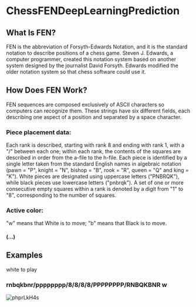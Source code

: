 # ChessFENDeepLearningPrediction
## What Is FEN?
FEN is the abbreviation of Forsyth-Edwards Notation, and it is the standard notation to describe positions of a chess game. Steven J. Edwards, a computer programmer, created this notation system based on another system designed by the journalist David Forsyth. Edwards modified the older notation system so that chess software could use it.
## How Does FEN Work?
FEN sequences are composed exclusively of ASCII characters so computers can recognize them. These strings have six different fields, each describing one aspect of a position and separated by a space character.
### Piece placement data: 
Each rank is described, starting with rank 8 and ending with rank 1, with a "/" between each one; within each rank, the contents of the squares are described in order from the a-file to the h-file. Each piece is identified by a single letter taken from the standard English names in algebraic notation (pawn = "P", knight = "N", bishop = "B", rook = "R", queen = "Q" and king = "K"). White pieces are designated using uppercase letters ("PNBRQK"), while black pieces use lowercase letters ("pnbrqk"). A set of one or more consecutive empty squares within a rank is denoted by a digit from "1" to "8", corresponding to the number of squares.

### Active color:
"w" means that White is to move; "b" means that Black is to move.

#### (...)
## Examples 
white to play
### rnbqkbnr/pppppppp/8/8/8/8/PPPPPPPP/RNBQKBNR w
![phprLkH4s](https://user-images.githubusercontent.com/90989827/212181438-eb314a58-2857-43d7-9ef9-16d9961c41a2.png)



